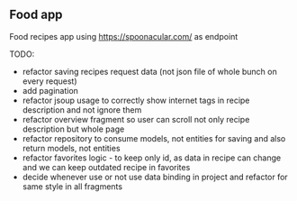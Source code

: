## Food app

Food recipes app using https://spoonacular.com/ as endpoint

TODO:

* refactor saving recipes request data (not json file of whole bunch on every request)
* add pagination
* refactor jsoup usage to correctly show internet tags in recipe description and not ignore them
* refactor overview fragment so user can scroll not only recipe description but whole page
* refactor repository to consume models, not entities for saving and also return models, not
  entities
* refactor favorites logic - to keep only id, as data in recipe can change and we can keep outdated
  recipe in favorites
* decide whenever use or not use data binding in project and refactor for same style in all
  fragments   

